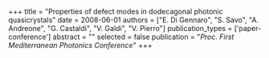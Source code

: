 +++
title = "Properties of defect modes in dodecagonal photonic quasicrystals"
date = 2008-06-01
authors = ["E. Di Gennaro", "S. Savo", "A. Andreone", "G. Castaldi", "V. Galdi", "V. Pierro"]
publication_types = ['paper-conference']
abstract = ""
selected = false
publication = "*Proc. First Mediterranean Photonics Conference*"
+++

